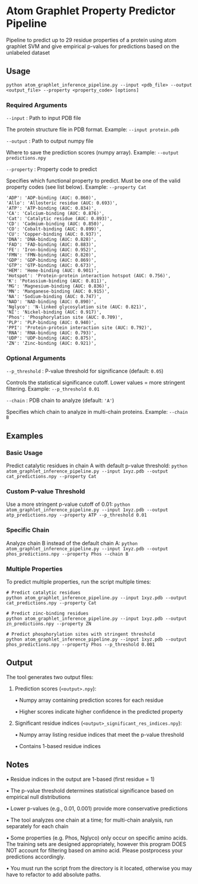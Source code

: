 # Atom Graphlet Property Predictor Pipeline
Pipeline to predict up to 29 residue properties of a protein using atom graphlet SVM and give empirical p-values for predictions based on the unlabeled dataset

## Usage

`python atom_graphlet_inference_pipeline.py --input <pdb_file> --output <output_file> --property <property_code> [options]`

### Required Arguments

`--input` : Path to input PDB file

The protein structure file in PDB format.
Example: `--input protein.pdb`


`--output` : Path to output numpy file

Where to save the prediction scores (numpy array).
Example: `--output predictions.npy`


`--property` : Property code to predict

Specifies which functional property to predict.
Must be one of the valid property codes (see list below).
Example: `--property Cat`

    'ADP': 'ADP-binding (AUC: 0.860)',
    'Allo': 'Allosteric residue (AUC: 0.693)',
    'ATP': 'ATP-binding (AUC: 0.834)',
    'CA': 'Calcium-binding (AUC: 0.876)',
    'Cat': 'Catalytic residue (AUC: 0.893)',
    'CD': 'Cadmium-binding (AUC: 0.850)',
    'CO': 'Cobalt-binding (AUC: 0.899)',
    'CU': 'Copper-binding (AUC: 0.937)',
    'DNA': 'DNA-binding (AUC: 0.828)',
    'FAD': 'FAD-binding (AUC: 0.883)',
    'FE': 'Iron-binding (AUC: 0.952)',
    'FMN': 'FMN-binding (AUC: 0.820)',
    'GDP': 'GDP-binding (AUC: 0.869)',
    'GTP': 'GTP-binding (AUC: 0.673)',
    'HEM': 'Heme-binding (AUC: 0.901)',
    'Hotspot': 'Protein-protein interaction hotspot (AUC: 0.756)',
    'K': 'Potassium-binding (AUC: 0.811)',
    'MG': 'Magnesium-binding (AUC: 0.836)',
    'MN': 'Manganese-binding (AUC: 0.915)',
    'NA': 'Sodium-binding (AUC: 0.747)',
    'NAD': 'NAD-binding (AUC: 0.890)',
    'Nglyco': 'N-linked glycosylation site (AUC: 0.821)',
    'NI': 'Nickel-binding (AUC: 0.917)',
    'Phos': 'Phosphorylation site (AUC: 0.709)',
    'PLP': 'PLP-binding (AUC: 0.940)',
    'PPI': 'Protein-protein interaction site (AUC: 0.792)',
    'RNA': 'RNA-binding (AUC: 0.793)',
    'UDP': 'UDP-binding (AUC: 0.875)',
    'ZN': 'Zinc-binding (AUC: 0.921)',

### Optional Arguments

`--p_threshold` : P-value threshold for significance (default: `0.05`)

Controls the statistical significance cutoff.
Lower values = more stringent filtering.
Example: `--p_threshold 0.01`


`--chain` : PDB chain to analyze (default: `'A'`)

Specifies which chain to analyze in multi-chain proteins.
Example: `--chain B`



## Examples

### Basic Usage

Predict catalytic residues in chain A with default p-value threshold:
`python atom_graphlet_inference_pipeline.py --input 1xyz.pdb --output cat_predictions.npy --property Cat`

### Custom P-value Threshold

Use a more stringent p-value cutoff of 0.01:
`python atom_graphlet_inference_pipeline.py --input 1xyz.pdb --output atp_predictions.npy --property ATP --p_threshold 0.01`

### Specific Chain

Analyze chain B instead of the default chain A:
`python atom_graphlet_inference_pipeline.py --input 1xyz.pdb --output phos_predictions.npy --property Phos --chain B`

### Multiple Properties

To predict multiple properties, run the script multiple times:

```
# Predict catalytic residues
python atom_graphlet_inference_pipeline.py --input 1xyz.pdb --output cat_predictions.npy --property Cat

# Predict zinc-binding residues
python atom_graphlet_inference_pipeline.py --input 1xyz.pdb --output zn_predictions.npy --property ZN

# Predict phosphorylation sites with stringent threshold
python atom_graphlet_inference_pipeline.py --input 1xyz.pdb --output phos_predictions.npy --property Phos --p_threshold 0.001
```

## Output

The tool generates two output files:

1. Prediction scores (`<output>.npy`):

    • Numpy array containing prediction scores for each residue

    • Higher scores indicate higher confidence in the predicted property


2. Significant residue indices (`<output>_significant_res_indices.npy`):

    • Numpy array listing residue indices that meet the p-value threshold

    • Contains 1-based residue indices

## Notes

• Residue indices in the output are 1-based (first residue = 1)

• The p-value threshold determines statistical significance based on empirical null distributions

• Lower p-values (e.g., 0.01, 0.001) provide more conservative predictions

• The tool analyzes one chain at a time; for multi-chain analysis, run separately for each chain

• Some properties (e.g. Phos, Nglyco) only occur on specific amino acids. The training sets are designed appropriately, however this program DOES NOT account for filtering based on amino acid. Please postprocess your predictions accordingly.

• You must run the script from the directory is it located, otherwise you may have to refactor to add absolute paths.


